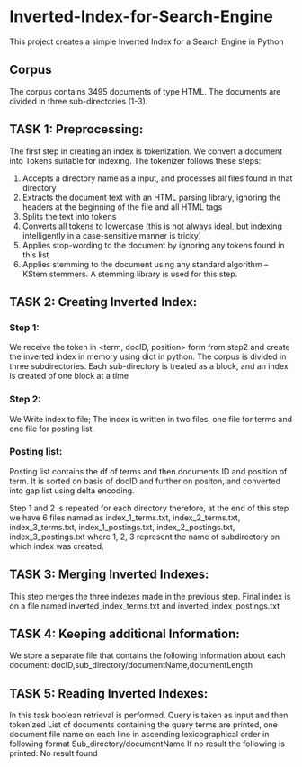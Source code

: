 # Inverted-Index-for-Search-Engine
This project creates a simple Inverted Index for a Search Engine in Python

## Corpus
The corpus contains 3495 documents of type HTML. The documents are divided in three sub-directories (1-3).

## TASK 1: Preprocessing:
The first step in creating an index is tokenization. We convert a document into Tokens suitable for indexing. The
tokenizer follows these steps:
1. Accepts a directory name as a input, and processes all files found in that directory
2. Extracts the document text with an HTML parsing library, ignoring the headers at the beginning of the file and all
HTML tags
3. Splits the text into tokens 
4. Converts all tokens to lowercase (this is not always ideal, but indexing intelligently in a case-sensitive manner is
tricky)
5. Applies stop-wording to the document by ignoring any tokens found in this list 
6. Applies stemming to the document using any standard algorithm – KStem stemmers. A stemming library is used for this step.

## TASK 2: Creating Inverted Index:
### Step 1: 
We receive the token in <term, docID, position> form from step2 and create the inverted index in memory using dict in python. The corpus is divided in three subdirectories. Each sub-directory is treated as a block, and an index is created of one block at a time 
### Step 2: 
We Write index to file; The index is written in two files, one file for terms and one file for posting list.

### Posting list:
Posting list contains the df of terms and then documents ID and position of term. It is sorted on basis of docID and further on positon, and converted into gap list using delta encoding.

Step 1 and 2 is repeated for each directory therefore, at the end of this step we have 6 files named as index_1_terms.txt, index_2_terms.txt, index_3_terms.txt, index_1_postings.txt, index_2_postings.txt, index_3_postings.txt where 1, 2, 3 represent the name of subdirectory on which index was created.

## TASK 3: Merging Inverted Indexes:
This step merges the three indexes made in the previous step. Final index is on a file named inverted_index_terms.txt and inverted_index_postings.txt

## TASK 4: Keeping additional Information:
We store a separate file that contains the following information about each document:
docID,sub_directory/documentName,documentLength

## TASK 5: Reading Inverted Indexes:
In this task boolean retrieval is performed. Query is taken as input and then tokenized List of documents containing the query terms are printed, one document file name on each line in ascending lexicographical order in following format Sub_directory/documentName If no result the following is printed:
No result found







